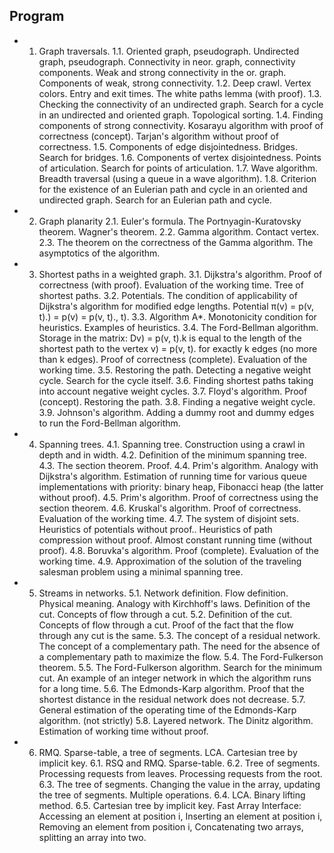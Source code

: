 ## Program
- 1. Graph traversals.
1.1. Oriented graph, pseudograph.  Undirected graph, pseudograph.  Connectivity in neor.  graph, connectivity components. Weak and strong connectivity in the or. graph.  Components of weak, strong connectivity. 
1.2. Deep crawl.  Vertex colors.  Entry and exit times.  The white paths lemma (with proof). 
1.3. Checking the connectivity of an undirected graph.  Search for a cycle in an undirected and oriented graph.  Topological sorting.
1.4. Finding components of strong connectivity.  Kosarayu algorithm with proof of correctness (concept).  Tarjan's algorithm without proof of correctness. 
1.5. Components of edge disjointedness.  Bridges.  Search for bridges. 
1.6. Components of vertex disjointedness.  Points of articulation.  Search for points of articulation. 
1.7. Wave algorithm.  Breadth traversal (using a queue in a wave algorithm). 
1.8. Criterion for the existence of an Eulerian path and cycle in an oriented and undirected graph.  Search for an Eulerian path and cycle.

- 2. Graph planarity 
2.1. Euler's formula. The Portnyagin-Kuratovsky theorem. Wagner's theorem.
2.2. Gamma algorithm. Contact vertex.
2.3. The theorem on the correctness of the Gamma algorithm. The asymptotics of the algorithm. 

- 3. Shortest paths in a weighted graph.
3.1. Dijkstra's algorithm.  Proof of correctness (with proof). Evaluation of the working time.  Tree of shortest paths. 
3.2. Potentials.  The condition of applicability of Dijkstra's algorithm for modified edge lengths.  Potential π(v) = p(v, t).) = p(v) = p(v, t)., t). 
3.3. Algorithm A*.  Monotonicity condition for heuristics.  Examples of heuristics.
3.4. The Ford-Bellman algorithm.  Storage in the matrix: Dv) = p(v, t).k is equal to the length of the shortest path to the vertex v) = p(v, t). for exactly k edges (no more than k edges). Proof of correctness (complete).  Evaluation of the working time. 
3.5. Restoring the path.  Detecting a negative weight cycle.  Search for the cycle itself. 
3.6. Finding shortest paths taking into account negative weight cycles. 
3.7. Floyd's algorithm.  Proof (concept).  Restoring the path. 
3.8. Finding a negative weight cycle. 
3.9. Johnson's algorithm.  Adding a dummy root and dummy edges to run the Ford-Bellman algorithm.

- 4. Spanning trees.
4.1. Spanning tree.  Construction using a crawl in depth and in width. 
4.2. Definition of the minimum spanning tree. 
4.3. The section theorem.  Proof. 
4.4. Prim's algorithm.  Analogy with Dijkstra's algorithm.  Estimation of running time for various queue implementations with priority: binary heap, Fibonacci heap (the latter without proof). 
4.5. Prim's algorithm.  Proof of correctness using the section theorem. 
4.6. Kruskal's algorithm.  Proof of correctness.  Evaluation of the working time. 
4.7. The system of disjoint sets.  Heuristics of potentials without proof..  Heuristics of path compression without proof.  Almost constant running time (without proof). 
4.8. Boruvka's algorithm.  Proof (complete).  Evaluation of the working time. 
4.9. Approximation of the solution of the traveling salesman problem using a minimal spanning tree.

- 5. Streams in networks.
5.1. Network definition.  Flow definition.  Physical meaning.  Analogy with Kirchhoff's laws.  Definition of the cut.  Concepts of flow through a cut. 
5.2. Definition of the cut.  Concepts of flow through a cut.  Proof of the fact that the flow through any cut is the same. 
5.3. The concept of a residual network.  The concept of a complementary path.  The need for the absence of a complementary path to maximize the flow. 
5.4. The Ford-Fulkerson theorem. 
5.5. The Ford-Fulkerson algorithm.  Search for the minimum cut.  An example of an integer network in which the algorithm runs for a long time. 
5.6. The Edmonds-Karp algorithm.  Proof that the shortest distance in the residual network does not decrease. 
5.7. General estimation of the operating time of the Edmonds-Karp algorithm.  (not strictly)
5.8. Layered network.  The Dinitz algorithm.  Estimation of working time without proof.

- 6.	RMQ.  Sparse-table, a tree of segments.  LCA. Cartesian tree by implicit key. 
6.1. RSQ and RMQ. Sparse-table.
6.2. Tree of segments.  Processing requests from leaves.  Processing requests from the root. 
6.3. The tree of segments.  Changing the value in the array, updating the tree of segments. Multiple operations. 
6.4.	LCA. Binary lifting method. 
6.5. Cartesian tree by implicit key.  Fast Array Interface:  Accessing an element at position i, Inserting an element at position i, Removing an element from position i, Concatenating two arrays, splitting an array into two.
